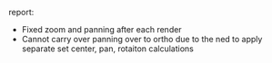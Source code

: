 report:
 - Fixed zoom and panning after each render
 - Cannot carry over panning over to ortho due to the  ned to apply separate set center, pan, rotaiton calculations

 
